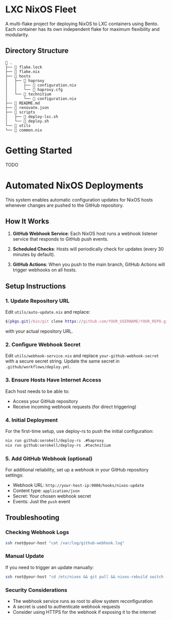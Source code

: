 # LXC NixOS Fleet

A multi-flake project for deploying NixOS to LXC containers using Bento. Each container has its own independent flake for maximum flexibility and modularity.

## Directory Structure

```
 .
├──  flake.lock
├──  flake.nix
├──  hosts
│   ├──  haproxy
│   │   ├──  configuration.nix
│   │   └──  haproxy.cfg
│   └──  technitium
│       └──  configuration.nix
├── 󰂺 README.md
├── 󰉼 renovate.json
├──  scripts
│   ├──  deploy-lxc.sh
│   └──  deploy.sh
└──  utils
└──  common.nix
```

# Getting Started

TODO

# Automated NixOS Deployments

This system enables automatic configuration updates for NixOS hosts whenever changes are pushed to the GitHub repository.

## How It Works

1. **GitHub Webhook Service**: Each NixOS host runs a webhook listener service that responds to GitHub push events.

2. **Scheduled Checks**: Hosts will periodically check for updates (every 30 minutes by default).

3. **GitHub Actions**: When you push to the main branch, GitHub Actions will trigger webhooks on all hosts.

## Setup Instructions

### 1. Update Repository URL

Edit `utils/auto-update.nix` and replace:
```nix
${pkgs.git}/bin/git clone https://github.com/YOUR_USERNAME/YOUR_REPO.git /etc/nixos
```
with your actual repository URL.

### 2. Configure Webhook Secret

Edit `utils/webhook-service.nix` and replace `your-github-webhook-secret` with a secure secret string.
Update the same secret in `.github/workflows/deploy.yml`.

### 3. Ensure Hosts Have Internet Access

Each host needs to be able to:
- Access your GitHub repository
- Receive incoming webhook requests (for direct triggering)

### 4. Initial Deployment

For the first-time setup, use deploy-rs to push the initial configuration:

```bash
nix run github:serokell/deploy-rs .#haproxy
nix run github:serokell/deploy-rs .#technitium
```

### 5. Add GitHub Webhook (optional)

For additional reliability, set up a webhook in your GitHub repository settings:
- Webhook URL: `http://your-host-ip:9000/hooks/nixos-update`
- Content type: `application/json`
- Secret: Your chosen webhook secret
- Events: Just the `push` event

## Troubleshooting

### Checking Webhook Logs

```bash
ssh root@your-host "cat /var/log/github-webhook.log"
```

### Manual Update

If you need to trigger an update manually:

```bash
ssh root@your-host "cd /etc/nixos && git pull && nixos-rebuild switch --flake .#$(hostname)"
```

### Security Considerations

- The webhook service runs as root to allow system reconfiguration
- A secret is used to authenticate webhook requests
- Consider using HTTPS for the webhook if exposing it to the internet

